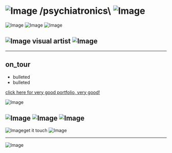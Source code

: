 # ![Image](https://68.media.tumblr.com/cff73c14c344212ac0ab1bf176c94e1a/tumblr_nu6ey7jGa91ud945wo1_100.gif)  /psychiatronics\ ![Image](https://68.media.tumblr.com/cff73c14c344212ac0ab1bf176c94e1a/tumblr_nu6ey7jGa91ud945wo1_100.gif)


                                                                                                           
![Image](https://68.media.tumblr.com/7c91b550bbaf6b25c1d4d4ab4b3edb85/tumblr_nu14j2cVLW1ud945wo2_75sq.gif)
![Image](https://68.media.tumblr.com/7c91b550bbaf6b25c1d4d4ab4b3edb85/tumblr_nu14j2cVLW1ud945wo2_75sq.gif)
![Image](https://68.media.tumblr.com/7c91b550bbaf6b25c1d4d4ab4b3edb85/tumblr_nu14j2cVLW1ud945wo2_75sq.gif)


## ![Image](https://68.media.tumblr.com/cff73c14c344212ac0ab1bf176c94e1a/tumblr_nu6ey7jGa91ud945wo1_100.gif) visual artist ![Image](https://68.media.tumblr.com/cff73c14c344212ac0ab1bf176c94e1a/tumblr_nu6ey7jGa91ud945wo1_100.gif)
  
<hr>

## on_tour
 - bulleted 
 - bulleted
 
 
[click here for very good portfolio, very good!](https://vimeo.com/psychiatronics/about "VIMEO cool Portfolio !")         


![Image](https://68.media.tumblr.com/c5fa1f1c1a15f74a54abbcc11f320a6a/tumblr_nucain10qp1ud945wo1_100.gif)

![Image](https://68.media.tumblr.com/7c91b550bbaf6b25c1d4d4ab4b3edb85/tumblr_nu14j2cVLW1ud945wo2_75sq.gif)
![Image](https://68.media.tumblr.com/7c91b550bbaf6b25c1d4d4ab4b3edb85/tumblr_nu14j2cVLW1ud945wo2_75sq.gif)
![Image](https://68.media.tumblr.com/7c91b550bbaf6b25c1d4d4ab4b3edb85/tumblr_nu14j2cVLW1ud945wo2_75sq.gif)
------------

![Image](https://68.media.tumblr.com/b2610ab45c4f4f28b4545d46c1fbc33e/tumblr_nu6ffzFqOm1ud945wo1_400.gif)get it touch
![Image](https://68.media.tumblr.com/b2610ab45c4f4f28b4545d46c1fbc33e/tumblr_nu6ffzFqOm1ud945wo1_400.gif)

---
![Image](https://68.media.tumblr.com/5882ddb2f1e0e6abe24e5ead00133094/tumblr_nv6xxpTX7p1ud945wo1_100.gif)
